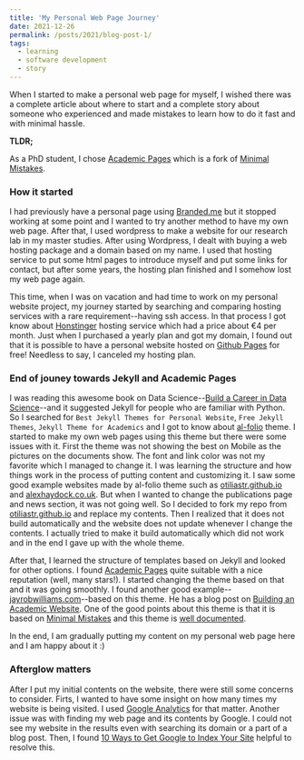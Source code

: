 ```yaml
---
title: 'My Personal Web Page Journey'
date: 2021-12-26
permalink: /posts/2021/blog-post-1/
tags:
  - learning
  - software development
  - story
---
```


When I started to make a personal web page for myself, I wished there was a complete article about where to start and a complete story about someone who experienced and made mistakes to learn how to do it fast and with minimal hassle. 

**TLDR;** 

As a PhD student, I chose [Academic Pages](https://github.com/academicpages/academicpages.github.io) which is a fork of [Minimal Mistakes](https://github.com/mmistakes/minimal-mistakes).

### How it started

I had previously have a personal page using [Branded.me](https://www.branded.me/) but it stopped working at some point and I wanted to try another method to have my own web page. After that, I used wordpress to make a website for our research lab in my master studies. After using Wordpress, I dealt with buying a web hosting package and a domain based on my name. I used that hosting service to put some html pages to introduce myself and put some links for contact, but after some years, the hosting plan finished and I somehow lost my web page again. 

This time, when I was on vacation and had time to work on my personal website project, my journey started by searching and comparing hosting services with a rare requirement--having ssh access. In that process I got know about [Honstinger](https://www.hostinger.com/) hosting service which had a price about €4 per month. Just when I purchased a yearly plan and got my domain, I found out that it is possible to have a personal website hosted on [Github Pages](https://pages.github.com/) for free! Needless to say, I canceled my hosting plan.

### End of jouney towards Jekyll and Academic Pages

I was reading this awesome book on Data Science--[Build a Career in Data Science](https://www.manning.com/books/build-a-career-in-data-science)--and it suggested Jekyll for people who are familiar with Python. So I searched for `Best Jekyll Themes for Personal Website`, `Free Jekyll Themes`, `Jekyll Theme for Academics` and I got to know about [al-folio](https://github.com/alshedivat/al-folio) theme. I started to make my own web pages using this theme but there were some issues with it. First the theme was not showing the best on Mobile as the pictures on the documents show. The font and link color was not my favorite which I managed to change it. I was learning the structure and how things work in the process of putting content and customizing it. I saw some good example websites made by al-folio theme such as [otiliastr.github.io](https://otiliastr.github.io/) and [alexhaydock.co.uk](https://alexhaydock.co.uk/). But when I wanted to change the publications page and news section, it was not going well. So I decided to fork my repo from [otiliastr.github.io](https://otiliastr.github.io/) and replace my contents. Then I realized that it does not build automatically and the website does not update whenever I change the contents. I actually tried to make it build automatically which did not work and in the end I gave up with the whole theme. 

After that, I learned the structure of templates based on Jekyll and looked for other options. I found [Academic Pages](https://github.com/academicpages/academicpages.github.io) quite suitable with a nice reputation (well, many stars!). I started changing the theme based on that and it was going smoothly. I found another good example--[jayrobwilliams.com](https://jayrobwilliams.com/)--based on this theme. He has a blog post on [Building an Academic Website](https://jayrobwilliams.com/posts/2020/06/academic-website/). One of the good points about this theme is that it is based on [Minimal Mistakes](https://github.com/mmistakes/minimal-mistakes) and this theme is [well documented](https://mmistakes.github.io/minimal-mistakes/docs/quick-start-guide/). 

In the end, I am gradually putting my content on my personal web page here and I am happy about it :)

### Afterglow matters

After I put my initial contents on the website, there were still some concerns to consider. Firts, I wanted to have some insight on how many times my website is being visited. I used [Google Analytics](https://analytics.google.com/) for that matter. Another issue was with finding my web page and its contents by Google. I could not see my website in the results even with searching its domain or a part of a blog post. Then, I found [10 Ways to Get Google to Index Your Site](https://ahrefs.com/blog/google-index/) helpful to resolve this.
